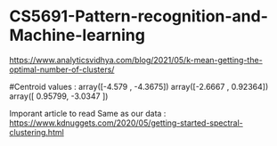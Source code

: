 # CS5691-Pattern-recognition-and-Machine-learning


https://www.analyticsvidhya.com/blog/2021/05/k-mean-getting-the-optimal-number-of-clusters/

#Centroid values : 
array([-4.579 , -4.3675])
array([-2.6667 ,  0.92364])
array([ 0.95799, -3.0347 ])

Imporant article to read
Same as our data : https://www.kdnuggets.com/2020/05/getting-started-spectral-clustering.html
